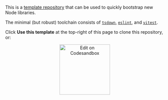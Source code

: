 This is a [template repository][template-repository-url] that can be used to
quickly bootstrap new Node libraries.

The minimal (but robust) toolchain consists of [`tsdown`][tsdown],
[`eslint`][eslint], and [`vitest`][vitest].

Click **Use this template** at the top-right of this page to clone this
repository, or:

<p align="center">
  <a href="https://codesandbox.io/p/github/darkobits/ts-template/codesandbox?embed=1&file=%2Fsrc%2Findex.ts&showConsole=true">
    <img width="160" alt="Edit on Codesandbox" src="https://github.com/user-attachments/assets/fa81ea3b-3bd6-421c-85fd-772c1dee77a8">
  </a>
</p>

[tsdown]: https://tsdown.dev
[eslint]: https://eslint.org
[vitest]: https://vitest.dev
[template-repository-url]: https://docs.github.com/en/repositories/creating-and-managing-repositories/creating-a-repository-from-a-template?search-overlay-input=template+repository#about-repository-templates